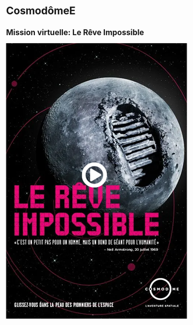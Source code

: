 <h1>CosmodômeE</h1>
<h2>Mission virtuelle: Le Rêve Impossible</h2>
<img src="medias/affiche_reve_impossible.PNG">
